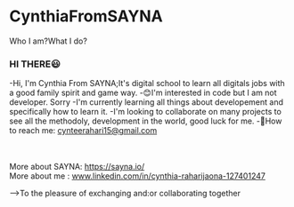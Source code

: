 # CynthiaFromSAYNA
Who I am?What I do?

### HI THERE😃

-Hi, I'm Cynthia From SAYNA;It's digital school to learn all digitals jobs with a good family spirit and game way.
-😊I'm interested in code but I am not developer. Sorry
-I'm currently learning all things about developement and specifically how to learn it.
-I'm looking to collaborate on many projects to see all the methodoly, development in the world, good luck for me.
-👩How to reach me: cynteerahari15@gmail.com


<br><br>
More about SAYNA: https://sayna.io/<br>
More about me : www.linkedin.com/in/cynthia-raharijaona-127401247

—>To the pleasure of exchanging and:or collaborating together
